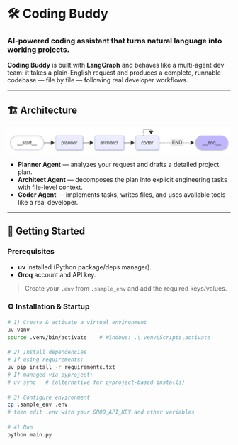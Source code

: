 # 🛠️ Coding Buddy
### AI-powered coding assistant that turns natural language into working projects.

**Coding Buddy** is built with **LangGraph** and behaves like a multi-agent dev team: it takes a plain-English request and produces a complete, runnable codebase — file by file — following real developer workflows.

---

## 🏗️ Architecture
![Coding Buddy Architecture](coding-buddy-main/resources/coder_buddy_diagram.png)

- **Planner Agent** — analyzes your request and drafts a detailed project plan.  
- **Architect Agent** — decomposes the plan into explicit engineering tasks with file-level context.  
- **Coder Agent** — implements tasks, writes files, and uses available tools like a real developer.

---

## 🚀 Getting Started
### Prerequisites
- **uv** installed (Python package/deps manager).  
- **Groq** account and API key.

> Create your `.env` from `.sample_env` and add the required keys/values.

### ⚙️ Installation & Startup
```bash
# 1) Create & activate a virtual environment
uv venv
source .venv/bin/activate    # Windows: .\.venv\Scripts\activate

# 2) Install dependencies
# If using requirements:
uv pip install -r requirements.txt
# If managed via pyproject:
# uv sync   # (alternative for pyproject-based installs)

# 3) Configure environment
cp .sample_env .env
# then edit .env with your GROQ_API_KEY and other variables

# 4) Run
python main.py
